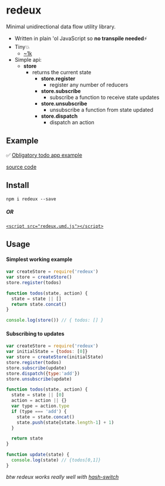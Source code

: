 # redeux
Minimal unidirectional data flow utility library.

- Written in plain 'ol JavaScript so **no transpile needed**⚡️
- Tiny💥
    - [~1k](https://github.com/kristoferjoseph/redeux/blob/master/index.js)
- Simple api:
    - **store**
      - returns the current state
        - **store.register**
          - register any number of reducers
        - **store.subscribe**
          - subscribe a function to receive state updates
        - **store.unsubscribe**
          - unsubscribe a function from state updated
        - **store.dispatch**
          - dispatch an action

## Example

✅ [Obligatory todo app example](https://kristoferjoseph.com/redeux-todos/)

[source code](https://github.com/kristoferjoseph/redeux-todos)

## Install

`npm i redeux --save`

##### OR

[`<script src="redeux.umd.js"></script>`](https://github.com/kristoferjoseph/redeux/blob/master/example.html)

## Usage

#### Simplest working example

```js
var createStore = require('redeux')
var store = createStore()
store.register(todos)

function todos(state, action) {
  state = state || []
  return state.concat()
}

console.log(store()) // { todos: [] }
```

#### Subscribing to updates

```js
var createStore = require('redeux')
var initialState = {todos: [0]}
var store = createStore(initialState)
store.register(todos)
store.subscribe(update)
store.dispatch({type:'add'})
store.unsubscribe(update)

function todos(state, action) {
  state = state || [0]
  action = action || {}
  var type = action.type
  if (type === 'add') {
    state = state.concat()
    state.push(state[state.length-1] + 1)
  }

  return state
}

function update(state) {
  console.log(state) // {todos[0,1]}
}
```

_btw redeux works really well with [hash-switch](https://github.com/kristoferjoseph/hash-switch)_

